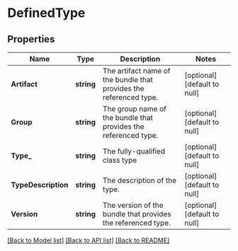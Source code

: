 # DefinedType

## Properties
Name | Type | Description | Notes
------------ | ------------- | ------------- | -------------
**Artifact** | **string** | The artifact name of the bundle that provides the referenced type. | [optional] [default to null]
**Group** | **string** | The group name of the bundle that provides the referenced type. | [optional] [default to null]
**Type_** | **string** | The fully-qualified class type | [optional] [default to null]
**TypeDescription** | **string** | The description of the type. | [optional] [default to null]
**Version** | **string** | The version of the bundle that provides the referenced type. | [optional] [default to null]

[[Back to Model list]](../README.md#documentation-for-models) [[Back to API list]](../README.md#documentation-for-api-endpoints) [[Back to README]](../README.md)

